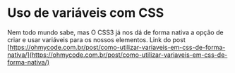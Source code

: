 # Uso de variáveis com CSS
Nem todo mundo sabe, mas O CSS3 já nos dá de forma nativa a opção de criar e usar variáveis para os nossos elementos.
Link do post [https://ohmycode.com.br/post/como-utilizar-variaveis-em-css-de-forma-nativa/](https://ohmycode.com.br/post/como-utilizar-variaveis-em-css-de-forma-nativa/)

